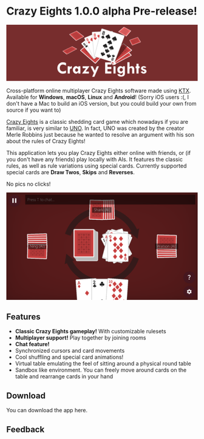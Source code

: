 # Crazy Eights 1.0.0 alpha Pre-release!
![Banner](banner.png)

Cross-platform online multiplayer Crazy Eights software made using [KTX](https://github.com/libktx/ktx). Available for **Windows**, **macOS**, **Linux** and **Android**! (Sorry iOS users :(, I don't have a Mac to build an iOS version, but you could build your own from source if you want to)

[Crazy Eights](https://en.wikipedia.org/wiki/Crazy_Eights) is a classic shedding card game which nowadays if you are familiar, is very similar to [UNO](https://en.wikipedia.org/wiki/Uno_(card_game)). In fact, UNO was created by the creator Merle Robbins just because he wanted to resolve an argument with his son about the rules of Crazy Eights! 

This application lets you play Crazy Eights either online with friends, or (if you don't have any friends) play locally with AIs. It features the classic rules, as well as rule variations using special cards. Currently supported special cards are **Draw Twos**, **Skips** and **Reverses**.

No pics no clicks!

![Screenshot](screenshot.png)

## Features
- **Classic Crazy Eights gameplay!** With customizable rulesets
- **Multiplayer support!** Play together by joining rooms
- **Chat feature!**
- Synchronized cursors and card movements
- Cool shuffling and special card animations!
- Virtual table emulating the feel of sitting around a physical round table
- Sandbox like environment. You can freely move around cards on the table and rearrange cards in your hand

## Download

You can download the app here.

## Feedback
